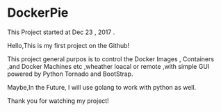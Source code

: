# DockerPie

This Project started at Dec 23 , 2017 .

Hello,This is my first project on the Github!

This project general purpos is to control the Docker Images , Containers ,and Docker Machines etc ,wheather loacal or remote ,with simple GUI powered by Python  Tornado and BootStrap.

Maybe,In the Future, I will use golang to work with python as well.

Thank you for watching my project!

